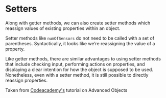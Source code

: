 <h1>Setters</h1>
<p>Along with getter methods, we can also create setter methods which reassign values of existing properties within an object. </p>

<p>Setter methods like <code>numOfSensors</code> do not need to be called with a set of parentheses. Syntactically, it looks like we’re reassigning the value of a property.</p>

<p>Like getter methods, there are similar advantages to using setter methods that include checking input, performing actions on properties, and displaying a clear intention for how the object is supposed to be used. Nonetheless, even with a setter method, it is still possible to directly reassign properties.</p>

Taken from [Codeacademy's](https://www.codecademy.com/courses/introduction-to-javascript/lessons/advanced-objects/exercises/setters) tutorial on Advanced Objects
